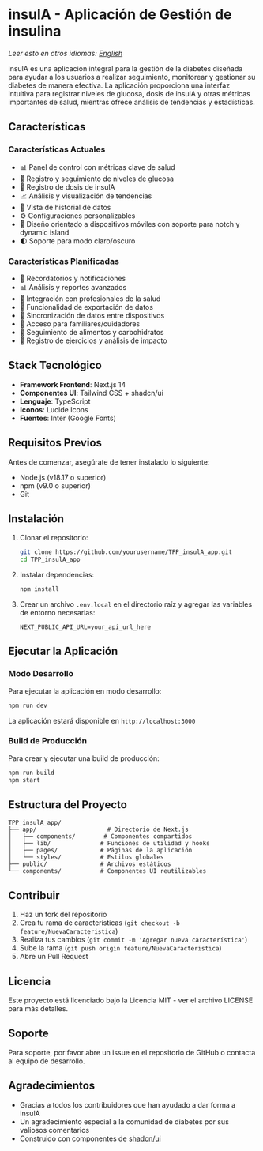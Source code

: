 # insulA - Aplicación de Gestión de insulina

*Leer esto en otros idiomas: [English](README.en.md)*

insulA es una aplicación integral para la gestión de la diabetes diseñada para ayudar a los usuarios a realizar seguimiento, monitorear y gestionar su diabetes de manera efectiva. La aplicación proporciona una interfaz intuitiva para registrar niveles de glucosa, dosis de insulA y otras métricas importantes de salud, mientras ofrece análisis de tendencias y estadísticas.

## Características

### Características Actuales
- 📊 Panel de control con métricas clave de salud
- 📝 Registro y seguimiento de niveles de glucosa
- 💉 Registro de dosis de insulA
- 📈 Análisis y visualización de tendencias
- 📅 Vista de historial de datos
- ⚙️ Configuraciones personalizables
- 📱 Diseño orientado a dispositivos móviles con soporte para notch y dynamic island
- 🌓 Soporte para modo claro/oscuro

### Características Planificadas
- 🔔 Recordatorios y notificaciones
- 📊 Análisis y reportes avanzados
- 🤝 Integración con profesionales de la salud
- 📱 Funcionalidad de exportación de datos
- 🔄 Sincronización de datos entre dispositivos
- 👥 Acceso para familiares/cuidadores
- 🍎 Seguimiento de alimentos y carbohidratos
- 💪 Registro de ejercicios y análisis de impacto

## Stack Tecnológico

- **Framework Frontend**: Next.js 14
- **Componentes UI**: Tailwind CSS + shadcn/ui
- **Lenguaje**: TypeScript
- **Iconos**: Lucide Icons
- **Fuentes**: Inter (Google Fonts)

## Requisitos Previos

Antes de comenzar, asegúrate de tener instalado lo siguiente:
- Node.js (v18.17 o superior)
- npm (v9.0 o superior)
- Git

## Instalación

1. Clonar el repositorio:
   ```bash
   git clone https://github.com/yourusername/TPP_insulA_app.git
   cd TPP_insulA_app
   ```

2. Instalar dependencias:
   ```bash
   npm install
   ```

3. Crear un archivo `.env.local` en el directorio raíz y agregar las variables de entorno necesarias:
   ```env
   NEXT_PUBLIC_API_URL=your_api_url_here
   ```

## Ejecutar la Aplicación

### Modo Desarrollo
Para ejecutar la aplicación en modo desarrollo:
```bash
npm run dev
```
La aplicación estará disponible en `http://localhost:3000`

### Build de Producción
Para crear y ejecutar una build de producción:
```bash
npm run build
npm start
```

## Estructura del Proyecto

```
TPP_insulA_app/
├── app/                    # Directorio de Next.js
│   ├── components/        # Componentes compartidos
│   ├── lib/              # Funciones de utilidad y hooks
│   ├── pages/            # Páginas de la aplicación
│   └── styles/           # Estilos globales
├── public/               # Archivos estáticos
└── components/           # Componentes UI reutilizables
```

## Contribuir

1. Haz un fork del repositorio
2. Crea tu rama de características (`git checkout -b feature/NuevaCaracteristica`)
3. Realiza tus cambios (`git commit -m 'Agregar nueva característica'`)
4. Sube la rama (`git push origin feature/NuevaCaracteristica`)
5. Abre un Pull Request

## Licencia

Este proyecto está licenciado bajo la Licencia MIT - ver el archivo LICENSE para más detalles.

## Soporte

Para soporte, por favor abre un issue en el repositorio de GitHub o contacta al equipo de desarrollo.

## Agradecimientos

- Gracias a todos los contribuidores que han ayudado a dar forma a insulA
- Un agradecimiento especial a la comunidad de diabetes por sus valiosos comentarios
- Construido con componentes de [shadcn/ui](https://ui.shadcn.com/)
